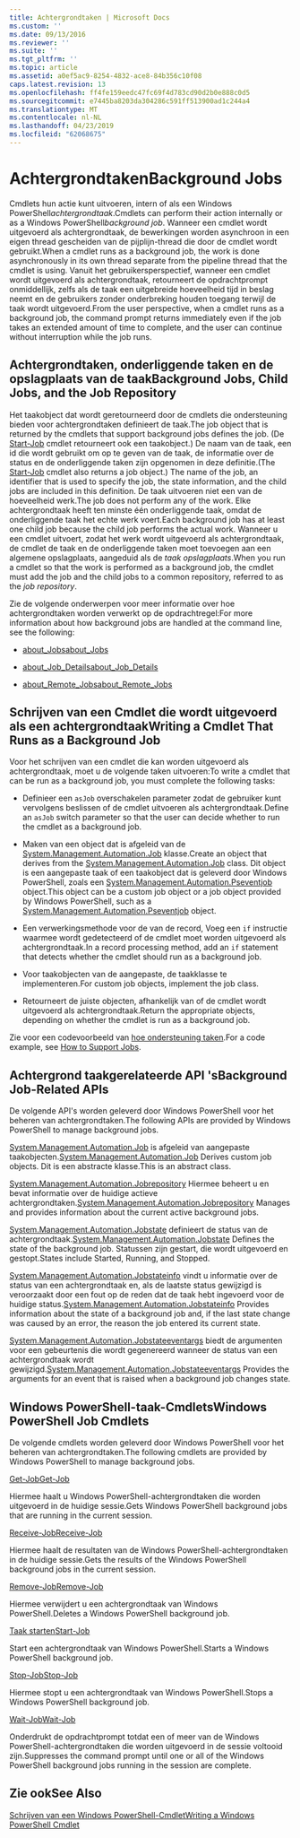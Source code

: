 ```yaml
---
title: Achtergrondtaken | Microsoft Docs
ms.custom: ''
ms.date: 09/13/2016
ms.reviewer: ''
ms.suite: ''
ms.tgt_pltfrm: ''
ms.topic: article
ms.assetid: a0ef5ac9-8254-4832-ace8-84b356c10f08
caps.latest.revision: 13
ms.openlocfilehash: ff4fe159eedc47fc69f4d783cd90d2b0e888c0d5
ms.sourcegitcommit: e7445ba8203da304286c591ff513900ad1c244a4
ms.translationtype: MT
ms.contentlocale: nl-NL
ms.lasthandoff: 04/23/2019
ms.locfileid: "62068675"
---
```

# <a name="background-jobs"></a><span data-ttu-id="4d22c-102">Achtergrondtaken</span><span class="sxs-lookup"><span data-stu-id="4d22c-102">Background Jobs</span></span>

<span data-ttu-id="4d22c-103">Cmdlets hun actie kunt uitvoeren, intern of als een Windows PowerShell*achtergrondtaak*.</span><span class="sxs-lookup"><span data-stu-id="4d22c-103">Cmdlets can perform their action internally or as a Windows PowerShell*background job*.</span></span> <span data-ttu-id="4d22c-104">Wanneer een cmdlet wordt uitgevoerd als achtergrondtaak, de bewerkingen worden asynchroon in een eigen thread gescheiden van de pijplijn-thread die door de cmdlet wordt gebruikt.</span><span class="sxs-lookup"><span data-stu-id="4d22c-104">When a cmdlet runs as a background job, the work is done asynchronously in its own thread separate from the pipeline thread that the cmdlet is using.</span></span> <span data-ttu-id="4d22c-105">Vanuit het gebruikersperspectief, wanneer een cmdlet wordt uitgevoerd als achtergrondtaak, retourneert de opdrachtprompt onmiddellijk, zelfs als de taak een uitgebreide hoeveelheid tijd in beslag neemt en de gebruikers zonder onderbreking houden toegang terwijl de taak wordt uitgevoerd.</span><span class="sxs-lookup"><span data-stu-id="4d22c-105">From the user perspective, when a cmdlet runs as a background job, the command prompt returns immediately even if the job takes an extended amount of time to complete, and the user can continue without interruption while the job runs.</span></span>

## <a name="background-jobs-child-jobs-and-the-job-repository"></a><span data-ttu-id="4d22c-106">Achtergrondtaken, onderliggende taken en de opslagplaats van de taak</span><span class="sxs-lookup"><span data-stu-id="4d22c-106">Background Jobs, Child Jobs, and the Job Repository</span></span>

<span data-ttu-id="4d22c-107">Het taakobject dat wordt geretourneerd door de cmdlets die ondersteuning bieden voor achtergrondtaken definieert de taak.</span><span class="sxs-lookup"><span data-stu-id="4d22c-107">The job object that is returned by the cmdlets that support background jobs defines the job.</span></span> <span data-ttu-id="4d22c-108">(De [Start-Job](/powershell/module/Microsoft.PowerShell.Core/Start-Job) cmdlet retourneert ook een taakobject.) De naam van de taak, een id die wordt gebruikt om op te geven van de taak, de informatie over de status en de onderliggende taken zijn opgenomen in deze definitie.</span><span class="sxs-lookup"><span data-stu-id="4d22c-108">(The [Start-Job](/powershell/module/Microsoft.PowerShell.Core/Start-Job) cmdlet also returns a job object.) The name of the job, an identifier that is used to specify the job, the state information, and the child jobs are included in this definition.</span></span> <span data-ttu-id="4d22c-109">De taak uitvoeren niet een van de hoeveelheid werk.</span><span class="sxs-lookup"><span data-stu-id="4d22c-109">The job does not perform any of the work.</span></span> <span data-ttu-id="4d22c-110">Elke achtergrondtaak heeft ten minste één onderliggende taak, omdat de onderliggende taak het echte werk voert.</span><span class="sxs-lookup"><span data-stu-id="4d22c-110">Each background job has at least one child job because the child job performs the actual work.</span></span> <span data-ttu-id="4d22c-111">Wanneer u een cmdlet uitvoert, zodat het werk wordt uitgevoerd als achtergrondtaak, de cmdlet de taak en de onderliggende taken moet toevoegen aan een algemene opslagplaats, aangeduid als de *taak opslagplaats*.</span><span class="sxs-lookup"><span data-stu-id="4d22c-111">When you run a cmdlet so that the work is performed as a background job, the cmdlet must add the job and the child jobs to a common repository, referred to as the *job repository*.</span></span>

<span data-ttu-id="4d22c-112">Zie de volgende onderwerpen voor meer informatie over hoe achtergrondtaken worden verwerkt op de opdrachtregel:</span><span class="sxs-lookup"><span data-stu-id="4d22c-112">For more information about how background jobs are handled at the command line, see the following:</span></span>

- [<span data-ttu-id="4d22c-113">about_Jobs</span><span class="sxs-lookup"><span data-stu-id="4d22c-113">about_Jobs</span></span>](/powershell/module/microsoft.powershell.core/about/about_jobs)

- [<span data-ttu-id="4d22c-114">about_Job_Details</span><span class="sxs-lookup"><span data-stu-id="4d22c-114">about_Job_Details</span></span>](/powershell/module/microsoft.powershell.core/about/about_job_details)

- [<span data-ttu-id="4d22c-115">about_Remote_Jobs</span><span class="sxs-lookup"><span data-stu-id="4d22c-115">about_Remote_Jobs</span></span>](/powershell/module/microsoft.powershell.core/about/about_remote_jobs)

## <a name="writing-a-cmdlet-that-runs-as-a-background-job"></a><span data-ttu-id="4d22c-116">Schrijven van een Cmdlet die wordt uitgevoerd als een achtergrondtaak</span><span class="sxs-lookup"><span data-stu-id="4d22c-116">Writing a Cmdlet That Runs as a Background Job</span></span>

<span data-ttu-id="4d22c-117">Voor het schrijven van een cmdlet die kan worden uitgevoerd als achtergrondtaak, moet u de volgende taken uitvoeren:</span><span class="sxs-lookup"><span data-stu-id="4d22c-117">To write a cmdlet that can be run as a background job, you must complete the following tasks:</span></span>

- <span data-ttu-id="4d22c-118">Definieer een `asJob` overschakelen parameter zodat de gebruiker kunt vervolgens beslissen of de cmdlet uitvoeren als achtergrondtaak.</span><span class="sxs-lookup"><span data-stu-id="4d22c-118">Define an `asJob` switch parameter so that the user can decide whether to run the cmdlet as a background job.</span></span>

- <span data-ttu-id="4d22c-119">Maken van een object dat is afgeleid van de [System.Management.Automation.Job](/dotnet/api/System.Management.Automation.Job) klasse.</span><span class="sxs-lookup"><span data-stu-id="4d22c-119">Create an object that derives from the [System.Management.Automation.Job](/dotnet/api/System.Management.Automation.Job) class.</span></span> <span data-ttu-id="4d22c-120">Dit object is een aangepaste taak of een taakobject dat is geleverd door Windows PowerShell, zoals een [System.Management.Automation.Pseventjob](/dotnet/api/System.Management.Automation.PSEventJob) object.</span><span class="sxs-lookup"><span data-stu-id="4d22c-120">This object can be a custom job object or a job object provided by Windows PowerShell, such as a [System.Management.Automation.Pseventjob](/dotnet/api/System.Management.Automation.PSEventJob) object.</span></span>

- <span data-ttu-id="4d22c-121">Een verwerkingsmethode voor de van de record, Voeg een `if` instructie waarmee wordt gedetecteerd of de cmdlet moet worden uitgevoerd als achtergrondtaak.</span><span class="sxs-lookup"><span data-stu-id="4d22c-121">In a record processing method, add an `if` statement that detects whether the cmdlet should run as a background job.</span></span>

- <span data-ttu-id="4d22c-122">Voor taakobjecten van de aangepaste, de taakklasse te implementeren.</span><span class="sxs-lookup"><span data-stu-id="4d22c-122">For custom job objects, implement the job class.</span></span>

- <span data-ttu-id="4d22c-123">Retourneert de juiste objecten, afhankelijk van of de cmdlet wordt uitgevoerd als achtergrondtaak.</span><span class="sxs-lookup"><span data-stu-id="4d22c-123">Return the appropriate objects, depending on whether the cmdlet is run as a background job.</span></span>

<span data-ttu-id="4d22c-124">Zie voor een codevoorbeeld van [hoe ondersteuning taken](./how-to-support-jobs.md).</span><span class="sxs-lookup"><span data-stu-id="4d22c-124">For a code example, see [How to Support Jobs](./how-to-support-jobs.md).</span></span>

## <a name="background-job-related-apis"></a><span data-ttu-id="4d22c-125">Achtergrond taakgerelateerde API 's</span><span class="sxs-lookup"><span data-stu-id="4d22c-125">Background Job-Related APIs</span></span>

<span data-ttu-id="4d22c-126">De volgende API's worden geleverd door Windows PowerShell voor het beheren van achtergrondtaken.</span><span class="sxs-lookup"><span data-stu-id="4d22c-126">The following APIs are provided by Windows PowerShell to manage background jobs.</span></span>

<span data-ttu-id="4d22c-127">[System.Management.Automation.Job](/dotnet/api/System.Management.Automation.Job) is afgeleid van aangepaste taakobjecten.</span><span class="sxs-lookup"><span data-stu-id="4d22c-127">[System.Management.Automation.Job](/dotnet/api/System.Management.Automation.Job) Derives custom job objects.</span></span> <span data-ttu-id="4d22c-128">Dit is een abstracte klasse.</span><span class="sxs-lookup"><span data-stu-id="4d22c-128">This is an abstract class.</span></span>

<span data-ttu-id="4d22c-129">[System.Management.Automation.Jobrepository](/dotnet/api/System.Management.Automation.JobRepository) Hiermee beheert u en bevat informatie over de huidige actieve achtergrondtaken.</span><span class="sxs-lookup"><span data-stu-id="4d22c-129">[System.Management.Automation.Jobrepository](/dotnet/api/System.Management.Automation.JobRepository) Manages and provides information about the current active background jobs.</span></span>

<span data-ttu-id="4d22c-130">[System.Management.Automation.Jobstate](/dotnet/api/System.Management.Automation.JobState) definieert de status van de achtergrondtaak.</span><span class="sxs-lookup"><span data-stu-id="4d22c-130">[System.Management.Automation.Jobstate](/dotnet/api/System.Management.Automation.JobState) Defines the state of the background job.</span></span> <span data-ttu-id="4d22c-131">Statussen zijn gestart, die wordt uitgevoerd en gestopt.</span><span class="sxs-lookup"><span data-stu-id="4d22c-131">States include Started, Running, and Stopped.</span></span>

<span data-ttu-id="4d22c-132">[System.Management.Automation.Jobstateinfo](/dotnet/api/System.Management.Automation.JobStateInfo) vindt u informatie over de status van een achtergrondtaak en, als de laatste status gewijzigd is veroorzaakt door een fout op de reden dat de taak hebt ingevoerd voor de huidige status.</span><span class="sxs-lookup"><span data-stu-id="4d22c-132">[System.Management.Automation.Jobstateinfo](/dotnet/api/System.Management.Automation.JobStateInfo) Provides information about the state of a background job and, if the last state change was caused by an error, the reason the job entered its current state.</span></span>

<span data-ttu-id="4d22c-133">[System.Management.Automation.Jobstateeventargs](/dotnet/api/System.Management.Automation.JobStateEventArgs) biedt de argumenten voor een gebeurtenis die wordt gegenereerd wanneer de status van een achtergrondtaak wordt gewijzigd.</span><span class="sxs-lookup"><span data-stu-id="4d22c-133">[System.Management.Automation.Jobstateeventargs](/dotnet/api/System.Management.Automation.JobStateEventArgs) Provides the arguments for an event that is raised when a background job changes state.</span></span>

## <a name="windows-powershell-job-cmdlets"></a><span data-ttu-id="4d22c-134">Windows PowerShell-taak-Cmdlets</span><span class="sxs-lookup"><span data-stu-id="4d22c-134">Windows PowerShell Job Cmdlets</span></span>

<span data-ttu-id="4d22c-135">De volgende cmdlets worden geleverd door Windows PowerShell voor het beheren van achtergrondtaken.</span><span class="sxs-lookup"><span data-stu-id="4d22c-135">The following cmdlets are provided by Windows PowerShell to manage background jobs.</span></span>

[<span data-ttu-id="4d22c-136">Get-Job</span><span class="sxs-lookup"><span data-stu-id="4d22c-136">Get-Job</span></span>](/powershell/module/Microsoft.PowerShell.Core/Get-Job)

<span data-ttu-id="4d22c-137">Hiermee haalt u Windows PowerShell-achtergrondtaken die worden uitgevoerd in de huidige sessie.</span><span class="sxs-lookup"><span data-stu-id="4d22c-137">Gets Windows PowerShell background jobs that are running in the current session.</span></span>

[<span data-ttu-id="4d22c-138">Receive-Job</span><span class="sxs-lookup"><span data-stu-id="4d22c-138">Receive-Job</span></span>](/powershell/module/Microsoft.PowerShell.Core/Receive-Job)

<span data-ttu-id="4d22c-139">Hiermee haalt de resultaten van de Windows PowerShell-achtergrondtaken in de huidige sessie.</span><span class="sxs-lookup"><span data-stu-id="4d22c-139">Gets the results of the Windows PowerShell background jobs in the current session.</span></span>

[<span data-ttu-id="4d22c-140">Remove-Job</span><span class="sxs-lookup"><span data-stu-id="4d22c-140">Remove-Job</span></span>](/powershell/module/Microsoft.PowerShell.Core/Remove-Job)

<span data-ttu-id="4d22c-141">Hiermee verwijdert u een achtergrondtaak van Windows PowerShell.</span><span class="sxs-lookup"><span data-stu-id="4d22c-141">Deletes a Windows PowerShell background job.</span></span>

[<span data-ttu-id="4d22c-142">Taak starten</span><span class="sxs-lookup"><span data-stu-id="4d22c-142">Start-Job</span></span>](/powershell/module/Microsoft.PowerShell.Core/Start-Job)

<span data-ttu-id="4d22c-143">Start een achtergrondtaak van Windows PowerShell.</span><span class="sxs-lookup"><span data-stu-id="4d22c-143">Starts a Windows PowerShell background job.</span></span>

[<span data-ttu-id="4d22c-144">Stop-Job</span><span class="sxs-lookup"><span data-stu-id="4d22c-144">Stop-Job</span></span>](/powershell/module/Microsoft.PowerShell.Core/Stop-Job)

<span data-ttu-id="4d22c-145">Hiermee stopt u een achtergrondtaak van Windows PowerShell.</span><span class="sxs-lookup"><span data-stu-id="4d22c-145">Stops a Windows PowerShell background job.</span></span>

[<span data-ttu-id="4d22c-146">Wait-Job</span><span class="sxs-lookup"><span data-stu-id="4d22c-146">Wait-Job</span></span>](/powershell/module/Microsoft.PowerShell.Core/Wait-Job)

<span data-ttu-id="4d22c-147">Onderdrukt de opdrachtprompt totdat een of meer van de Windows PowerShell-achtergrondtaken die worden uitgevoerd in de sessie voltooid zijn.</span><span class="sxs-lookup"><span data-stu-id="4d22c-147">Suppresses the command prompt until one or all of the Windows PowerShell background jobs running in the session are complete.</span></span>

## <a name="see-also"></a><span data-ttu-id="4d22c-148">Zie ook</span><span class="sxs-lookup"><span data-stu-id="4d22c-148">See Also</span></span>

[<span data-ttu-id="4d22c-149">Schrijven van een Windows PowerShell-Cmdlet</span><span class="sxs-lookup"><span data-stu-id="4d22c-149">Writing a Windows PowerShell Cmdlet</span></span>](./writing-a-windows-powershell-cmdlet.md)

